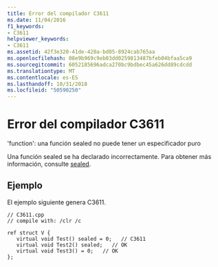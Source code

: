 ```yaml
---
title: Error del compilador C3611
ms.date: 11/04/2016
f1_keywords:
- C3611
helpviewer_keywords:
- C3611
ms.assetid: 42f3e320-41de-420a-bd05-8924cab765aa
ms.openlocfilehash: 08e9b969c9eb03dd0259813487bfeb04bfaa5ca9
ms.sourcegitcommit: 6052185696adca270bc9bdbec45a626dd89cdcdd
ms.translationtype: MT
ms.contentlocale: es-ES
ms.lasthandoff: 10/31/2018
ms.locfileid: "50590250"
---
```

# <a name="compiler-error-c3611"></a>Error del compilador C3611

'function': una función sealed no puede tener un especificador puro

Una función sealed se ha declarado incorrectamente.  Para obtener más información, consulte [sealed](../../windows/sealed-cpp-component-extensions.md).

## <a name="example"></a>Ejemplo

El ejemplo siguiente genera C3611.

```
// C3611.cpp
// compile with: /clr /c

ref struct V {
   virtual void Test() sealed = 0;   // C3611
   virtual void Test2() sealed;   // OK
   virtual void Test3() = 0;   // OK
};
```